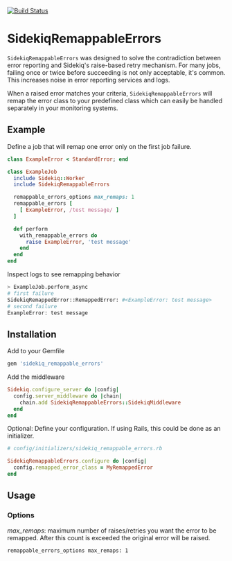 [![Build Status](https://travis-ci.com/truecoach/sidekiq_remappable_errors.svg?branch=main)](https://travis-ci.com/truecoach/sidekiq_remappable_errors)

# SidekiqRemappableErrors

`SidekiqRemappableErrors` was designed to solve the contradiction between error reporting and Sidekiq's raise-based retry mechanism. For many jobs, failing once or twice before succeeding is not only acceptable, it's common. This increases noise in error reporting services and logs.

When a raised error matches your criteria, `SidekiqRemappableErrors` will remap the error class to your predefined class which can easily be handled separately in your monitoring systems.

## Example

Define a job that will remap one error only on the first job failure.

```ruby
class ExampleError < StandardError; end

class ExampleJob
  include Sidekiq::Worker
  include SidekiqRemappableErrors

  remappable_errors_options max_remaps: 1
  remappable_errors [
    [ ExampleError, /test message/ ]
  ]

  def perform
    with_remappable_errors do
      raise ExampleError, 'test message'
    end
  end
end
```

Inspect logs to see remapping behavior

```bash
> ExampleJob.perform_async
# first failure
SidekiqRemappedError::RemappedError: #<ExampleError: test message>
# second failure
ExampleError: test message
```

## Installation

Add to your Gemfile

```ruby
gem 'sidekiq_remappable_errors'
```

Add the middleware

```ruby
Sidekiq.configure_server do |config|
  config.server_middleware do |chain|
    chain.add SidekiqRemappableErrors::SidekiqMiddleware
  end
end
```

Optional: Define your configuration. If using Rails, this could be done as an initializer.

```ruby
# config/initializers/sidekiq_remappable_errors.rb

SidekiqRemappableErrors.configure do |config|
  config.remapped_error_class = MyRemappedError
end
```

## Usage

### Options

*max_remaps*: maximum number of raises/retries you want the error to be remapped. After this count is exceeded the original error will be raised.

```
remappable_errors_options max_remaps: 1
```
